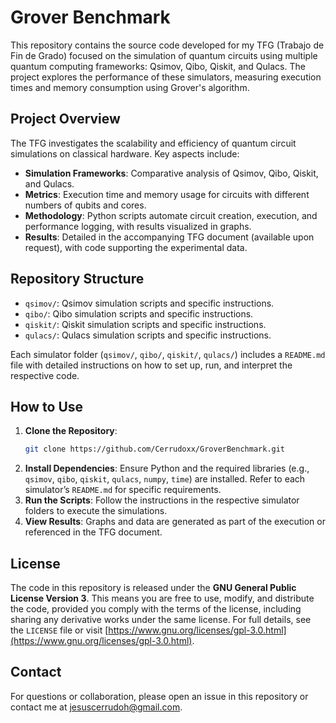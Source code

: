 # Grover Benchmark

This repository contains the source code developed for my TFG (Trabajo de Fin de Grado) focused on the simulation of quantum circuits using multiple quantum computing frameworks: Qsimov, Qibo, Qiskit, and Qulacs. The project explores the performance of these simulators, measuring execution times and memory consumption using Grover's algorithm.

## Project Overview
The TFG investigates the scalability and efficiency of quantum circuit simulations on classical hardware. Key aspects include:
- **Simulation Frameworks**: Comparative analysis of Qsimov, Qibo, Qiskit, and Qulacs.
- **Metrics**: Execution time and memory usage for circuits with different numbers of qubits and cores.
- **Methodology**: Python scripts automate circuit creation, execution, and performance logging, with results visualized in graphs.
- **Results**: Detailed in the accompanying TFG document (available upon request), with code supporting the experimental data.

## Repository Structure
- `qsimov/`: Qsimov simulation scripts and specific instructions.
- `qibo/`: Qibo simulation scripts and specific instructions.
- `qiskit/`: Qiskit simulation scripts and specific instructions.
- `qulacs/`: Qulacs simulation scripts and specific instructions.

Each simulator folder (`qsimov/`, `qibo/`, `qiskit/`, `qulacs/`) includes a `README.md` file with detailed instructions on how to set up, run, and interpret the respective code.

## How to Use
1. **Clone the Repository**:
   ```bash
   git clone https://github.com/Cerrudoxx/GroverBenchmark.git
   ```
2. **Install Dependencies**: Ensure Python and the required libraries (e.g., `qsimov`, `qibo`, `qiskit`, `qulacs`, `numpy`, `time`) are installed. Refer to each simulator’s `README.md` for specific requirements.
3. **Run the Scripts**: Follow the instructions in the respective simulator folders to execute the simulations.
4. **View Results**: Graphs and data are generated as part of the execution or referenced in the TFG document.

## License
The code in this repository is released under the **GNU General Public License Version 3**. This means you are free to use, modify, and distribute the code, provided you comply with the terms of the license, including sharing any derivative works under the same license. For full details, see the `LICENSE` file or visit [https://www.gnu.org/licenses/gpl-3.0.html](https://www.gnu.org/licenses/gpl-3.0.html).

## Contact
For questions or collaboration, please open an issue in this repository or contact me at jesuscerrudoh@gmail.com.
